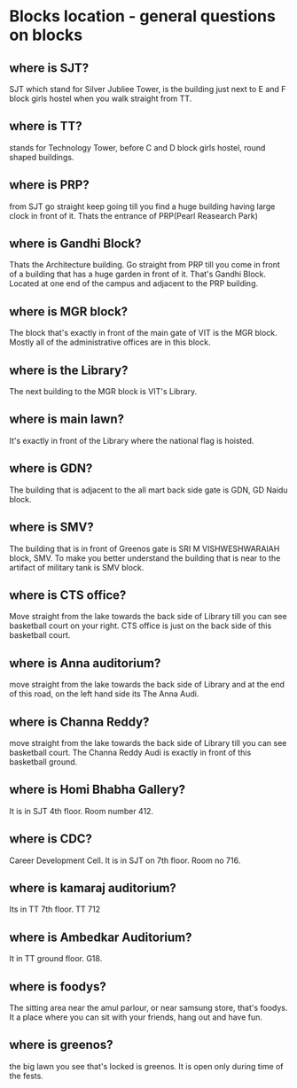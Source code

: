 # Blocks location - general questions on blocks

## where is SJT?
SJT which stand for Silver Jubliee Tower, is the building just next to E and F block girls hostel when you walk straight from TT. 

## where is TT?
stands for Technology Tower, before C and D block girls hostel, round shaped buildings. 

## where is PRP?
from SJT go straight keep going till you find a huge building having large clock in front of it. Thats the entrance of PRP(Pearl Reasearch Park)

## where is Gandhi Block?
Thats the Architecture building. Go straight from PRP till you come in front of a building that has a huge garden in front of it. That's Gandhi Block. Located at one end of the campus and adjacent to the PRP building.

## where is MGR block?
The block that's exactly in front of the main gate of VIT is the MGR block. Mostly all of the administrative offices are in this block.

## where is the Library?
The next building to the MGR block is VIT's Library.

## where is main lawn?
It's exactly in front of the Library where the national flag is hoisted.

## where is GDN?
The building that is adjacent to the all mart back side gate is GDN, GD Naidu block. 

## where is SMV?
The building that is in front of Greenos gate is SRI M VISHWESHWARAIAH block, SMV. To make you better understand the building that is near to the artifact of military tank is SMV block.

## where is CTS office?
Move straight from the lake towards the back side of Library till you can see basketball court on your right. CTS office is just on the back side of this basketball court. 

## where is Anna auditorium?
move straight from the lake towards the back side of Library and at the end of this road, on the left hand side its The Anna Audi.

## where is Channa Reddy?
move straight from the lake towards the back side of Library till you can see basketball court. The Channa Reddy Audi is exactly in front of this basketball ground.

## where is Homi Bhabha Gallery?
It is in SJT 4th floor. Room number 412.

## where is CDC?
Career Development Cell. It is in SJT on 7th floor. Room no 716.

## where is kamaraj auditorium?
Its in TT 7th floor. TT 712

## where is Ambedkar Auditorium?
It in TT ground floor. G18.

## where is foodys?
The sitting area near the amul parlour, or near samsung store, that's foodys. It a place where you can sit with your friends, hang out and have fun.

## where is greenos?
the big lawn you see that's locked is greenos. It is open only during time of the fests. 